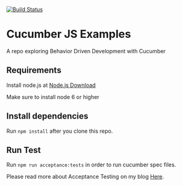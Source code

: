 [![Build Status](https://travis-ci.org/jbelmont/cucumber-examples.svg?branch=master)](https://travis-ci.org/jbelmont/cucumber-examples)

# Cucumber JS Examples

A repo exploring Behavior Driven Development with Cucumber

## Requirements

Install node.js at [Node.js Download](https://nodejs.org/en/download/)

Make sure to install node 6 or higher

## Install dependencies

Run `npm install` after you clone this repo.

## Run Test

Run `npm run acceptance:tests` in order to run cucumber spec files.

Please read more about Acceptance Testing on my blog [Here](https://www.marcelbelmont.com/post/acceptance-testing/).
